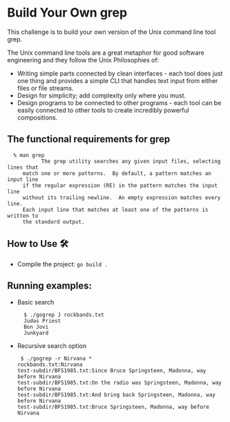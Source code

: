 # Build Your Own grep

This challenge is to build your own version of the Unix command line tool grep.

The Unix command line tools are a great metaphor for good software engineering and they follow the Unix Philosophies of:
  - Writing simple parts connected by clean interfaces - each tool does just one thing and provides a simple CLI that handles text input from either files or file streams.
  - Design for simplicity; add complexity only where you must.
  - Design programs to be connected to other programs - each tool can be easily connected to other tools to create incredibly powerful compositions.

## The functional requirements for grep
```
  % man grep
	       The grep utility searches any given input files, selecting lines that
     match one or more patterns.  By default, a pattern matches an input line
     if the regular expression (RE) in the pattern matches the input line
     without its trailing newline.  An empty expression matches every line.
     Each input line that matches at least one of the patterns is written to
     the standard output.
```

## How to Use 🛠️
- Compile the project: `go build .`
## Running examples:
- Basic search
  ```
    $ ./gogrep J rockbands.txt
    Judas Priest
    Bon Jovi
    Junkyard
  ```
- Recursive search option
  ```
   $ ./gogrep -r Nirvana *
  rockbands.txt:Nirvana
  test-subdir/BFS1985.txt:Since Bruce Springsteen, Madonna, way before Nirvana
  test-subdir/BFS1985.txt:On the radio was Springsteen, Madonna, way before Nirvana
  test-subdir/BFS1985.txt:And bring back Springsteen, Madonna, way before Nirvana
  test-subdir/BFS1985.txt:Bruce Springsteen, Madonna, way before Nirvana
  ```
  
